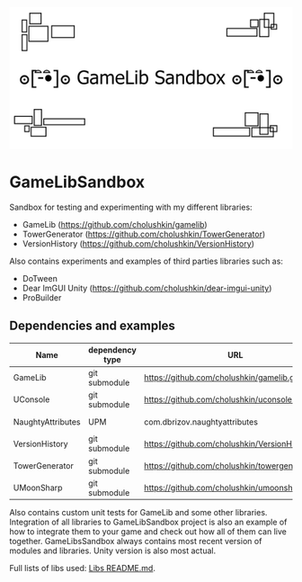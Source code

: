 ![logo](Images/repository-open-graph-gamelibsandbox.png)

# GameLibSandbox
Sandbox for testing and experimenting with my different libraries:
  * GameLib (https://github.com/cholushkin/gamelib)
  * TowerGenerator (https://github.com/cholushkin/TowerGenerator)
  * VersionHistory (https://github.com/cholushkin/VersionHistory)

Also contains experiments and examples of third parties libraries such as:
  * DoTween
  * Dear ImGUI Unity (https://github.com/cholushkin/dear-imgui-unity)
  * ProBuilder
  
## Dependencies and examples

| Name  | dependency type | URL | Descritpion |
| ----- | --------------- | --- | ----------- |
| GameLib | git submodule | https://github.com/cholushkin/gamelib.git | GameLib generic utilities/libraries/helpers 
| UConsole | git submodule | https://github.com/cholushkin/uconsole.git | Ingame console + lua |
| NaughtyAttributes | UPM | com.dbrizov.naughtyattributes | Some useful inspector attributes |
| VersionHistory | git submodule | https://github.com/cholushkin/VersionHistory.git | Version history library |
| TowerGenerator | git submodule | https://github.com/cholushkin/towergenerator.git | Tower generator library |
| UMoonSharp | git submodule | https://github.com/cholushkin/umoonsharp.git | Unity lua support |


Also contains custom unit tests for GameLib and some other libraries.
Integration of all libraries to GameLibSandbox project is also an example of how to integrate them to your game and check out how all of them can live together. 
GameLibsSandbox always contains most recent version of modules and libraries. Unity version is also most actual.


Full lists of libs used: [Libs README.md](GameLibSandboxUnity/Assets/Libs/README.md).
